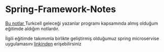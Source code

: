 # Spring-Framework-Notes



[Bu notlar ](https://github.com/ferhatft/Spring-Framework-Notes/blob/main/Spring%20boot.md)Turkcell geleceği yazanlar programı kapsamında almış olduğum eğitimde aldığım notlardır.   

İlgili eğitimde takımımla birlikte geliştirmiş olduğumuz spring microservise uygulamasını  [linkinden](https://github.com/ferhatft/turkcel_crm) erişebilirsiniz
